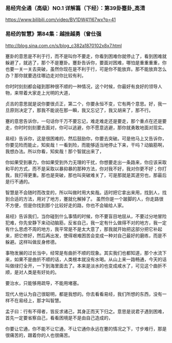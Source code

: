 ### 易经完全通（高级）NO.1 详解篇（下经）：第39卦蹇卦_高清
https://www.bilibili.com/video/BV1DW41167wx?p=41

### 易经的智慧》第84集：越挫越勇（曾仕强
http://blog.sina.com.cn/s/blog_c382a1870102x8x7.html

蹇卦的意思是不利于行，而不是叫你不要走，你看到困难你就停止了，看到困难就躲避了，就逃了，那个不是蹇卦。蹇卦告诉你，要面对困难，哪怕是重重重重，你也要一关一关去突破，虽然你现在是不利于行，可是你不能放弃。那不能放弃怎么办？那你就要选往哪边走对你比较有利，

你时时刻刻都会碰到那种很不顺的一种情况，这个时候，你最好有良好的领导人物，来带着大家走上光明的大道，

贞吉的意思就是说你要很贞正，第二个，你要永恒不变，它有两个意思。好，我一旦原则决定了，那我不能说在那一瞬，我又忘记了，我又胡来了，那不行。

蹇的意思告诉你，一句话你千万不要忘记，难走难走还是要走，那个重点在还是要走，你时时刻刻要去面对，你可以逃避，你不愿意逃避，那你就勇敢地面对现实。

易经》告诉你，这是很困难的，然后鼓励你，你要去突破。可是他马上又告诉你，你要见险而能止，知矣哉！一看到险，而能够适当地停止下来，干吗？动脑筋啊，我想办法。所以你看，知矣哉！那个智就出来了，

你如果受到暴力，你如果受到外力无理的干扰，你想要走出一条路来，你应该采取和平的方式，而不是采取以暴抑暴的那种方法，你对我不好，我对你更不好；你打我，我打得更重。那也是突破，那也叫突破难关了，可是那就是其道穷也，那最后是行不通的。

智慧是不会随时而改变的，所以叫做时用大矣哉。适时把它拿出来用，找到人，找到合适的方法，用对了地方，蹇就化解掉了。
虽然你是一个跛脚的人，你走路很不方便，但是你找到那个比较好走的路，你也不会输给人家。

易经》告诉我们，当你碰到什么事情的时候，你不要盲目地屈从，不要过分地冒险犯难，你先安静下来动动脑筋，反省自己，我一定有什么做得不对的地方，我一定有什么思虑不周的地方，我平常是不是太大意了，那我就开始把这部分把它补起来，把它修好，然后再出发，使得艰难困苦会变成一种对自己最好的磨练，而是不躲避。这样叫做反身修德。

事物发展的过长当中，经常是有曲折不顺的现象。其实我们也都知道，那个水流下来，如果不是曲折不顺的话，人类根本就没有水喝。从山上来一路畅通，今天的话叫做绿灯全开，一下到海里面去了。本来是淡水的也变成咸水了，可见这个曲折不顺，是对人类是有好处的。

要治水，只能够用疏导，不能用堵塞。

现代人他认为自己很聪明，都是我想的。你去看看易经，我们所想的东西，没有一样不在易经上，那才叫智慧。

孟子曰：行有不得者，皆反求诸己，其身正而天下归之。意思是说君子遇到困难，首先一定要省察自己，看看困境是不是由自己造成的，

你要让它通，你不能不让它通，不让它通你永远在蹇的情况之下，寸步难行，那是很痛苦的，跟着你的人也很痛苦。
